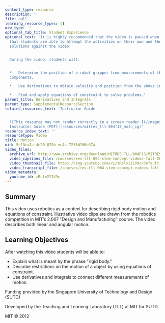 ```yaml
---
content_type: resource
description: ''
file: null
learning_resource_types: []
ocw_type: ''
optional_tab_title: Student Experience
optional_text: 'It is highly recommended that the video is paused when prompted so
  that students are able to attempt the activities on their own and then check their
  solutions against the video.


  During the video, students will:


  *   Determine the position of a robot gripper from measurements of the robot''s
  components.

  *   Use derivatives to obtain velocity and position from the above information.

  *   Find and apply equations of constraint to solve problems.'
parent_title: Derivatives and Integrals
parent_type: SupplementalResourceSection
related_resources_text: 'Instructor Guide


  ![This resource may not render correctly in a screen reader.](/images/inacessible.gif)[Motion
  Instructor Guide (PDF)](resources/mitres_tll-004f13_motn_ig)'
resource_index_text: ''
resourcetype: Video
title: Motion
uid: 5e13ca2a-4e20-879b-ec4a-7236d196e37a
video_files:
  archive_url: http://www.archive.org/download/MITRES.TLL-004F13/MITRES_TLL-004F13_motion_300k.mp4
  video_captions_file: /courses/res-tll-004-stem-concept-videos-fall-2013/eda44eb09a565dd191c4501dca1d9e0b_zRslv221V9c.vtt
  video_thumbnail_file: https://img.youtube.com/vi/zRslv221V9c/default.jpg
  video_transcript_file: /courses/res-tll-004-stem-concept-videos-fall-2013/76560b01f099801c07c1d64a98c25483_zRslv221V9c.pdf
video_metadata:
  youtube_id: zRslv221V9c
---
```


Summary
-------

This video uses robotics as a context for describing rigid body motion and equations of constraint. Illustrative video clips are drawn from the robotics competition in MIT’s 2.007 "Design and Manufacturing" course. The video describes both linear and angular motion.

Learning Objectives
-------------------

After watching this video students will be able to:

*   Explain what is meant by the phrase "rigid body."
*   Describe restrictions on the motion of a object by using equations of constraint.
*   Use derivatives and integrals to connect different measurements of motion.

Funding provided by the Singapore University of Technology and Design (SUTD)

Developed by the Teaching and Learning Laboratory (TLL) at MIT for SUTD

MIT © 2012